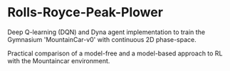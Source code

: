 # Rolls-Royce-Peak-Plower
Deep Q-learning (DQN) and Dyna agent implementation to train the Gymnasium 'MountainCar-v0' with continuous 2D phase-space.

Practical comparison of a model-free and a model-based approach to RL with the Mountaincar environment.
